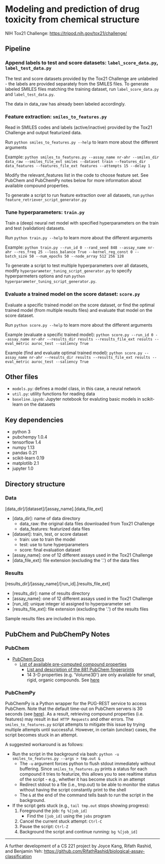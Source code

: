 # Modeling and prediction of drug toxicity from chemical structure

NIH Tox21 Challenge: https://tripod.nih.gov/tox21/challenge/

## Pipeline

### Append labels to test and score datasets: `label_score_data.py`, `label_test_data.py`

The test and score datasets provided by the Tox21 Challenge are unlabeled - the labels are provided separately from the SMILES files. To generate labeled SMILES files matching the training dataset, run `label_score_data.py` and `label_test_data.py`.

The data in data_raw has already been labeled accordingly.

### Feature extraction: `smiles_to_features.py`

Read in SMILES codes and labels (active/inactive) provided by the Tox21 Challenge and output featurized data.

Run `python smiles_to_features.py --help` to learn more about the different arguments

Example: `python smiles_to_features.py --assay_name nr-ahr --smiles_dir data_raw --smiles_file_ext smiles --dataset train --features_dir data_features --features_file_ext features --attempts 15 --delay 1`

Modify the relevant_features list in the code to choose feature set. See PubChem and PubChemPy notes below for more information about available compound properties.

To generate a script to run feature extraction over all datasets, run `python feature_retriever_script_generator.py`

### Tune hyperparameters: `train.py`

Train a (deep) neural net model with specified hyperparameters on the train and test (validation) datasets.

Run `python train.py --help` to learn more about the different arguments

Example: `python train.py --run_id 0 --rand_seed 848 --assay_name nr-ahr --res_freq 25 --loss_balance True --kernel_reg_const 0 --batch_size 50 --num_epochs 50 --node_array 512 256 128`

To generate a script to test multiple hyperparameters over all datasets, modify `hyperparameter_tuning_script_generator.py` to specify hyperparmeters options and run `python hyperparameter_tuning_script_generator.py`.

### Evaluate a trained model on the score dataset: `score.py`

Evaluate a specific trained model on the score dataset, or find the optimal trained model (from multiple results files) and evaluate that model on the score dataset.

Run `python score.py --help` to learn more about the different arguments

Example (evaluate a specific trained model): `python score.py --run_id 0 --assay_name nr-ahr --results_dir results --results_file_ext results --eval_metric auroc_test --saliency True`

Example (find and evaluate optimal trained model): `python score.py --assay_name nr-ahr --results_dir results --results_file_ext results --eval_metric auroc_test --saliency True`

## Other files

* `models.py`: defines a model class, in this case, a neural network
* `util.py`: utility functions for reading data
* `baseline.ipynb`: Jupyter notebook for evaluting basic models in scikit-learn on the datasets

## Key dependencies

* python 3
* pubchempy 1.0.4
* tensorflow 1.4
* numpy 1.13
* pandas 0.21
* scikit-learn 0.19
* matplotlib 2.1
* jupyter 1.0

## Directory structure

### Data
[data_dir]/[dataset]/[assay_name].[data_file_ext]
* [data_dir]: name of data directory
  * data_raw: the original data files downloaded from Tox21 Challenge
  * data_features: featurized data files
* [dataset]: train, test, or score dataset
  * train: use to train the model
  * test: use to tune hyperparameters
  * score: final evaluation dataset
* [assay_name]: one of 12 different assays used in the Tox21 Challenge
* [data_file_ext]: file extension (excluding the '.') of the data files

### Results
[results_dir]/[assay_name]/[run_id].[results_file_ext]
* [results_dir]: name of results directory
* [assay_name]: one of 12 different assays used in the Tox21 Challenge
* [run_id]: unique integer id assigned to hyperparameter set
* [results_file_ext]: file extension (excluding the '.') of the results files

Sample results files are included in this repo.

## PubChem and PubChemPy Notes

### PubChem
* [PubChem Docs](https://pubchemdocs.ncbi.nlm.nih.gov/)
  * [List of available pre-computed compound properties](https://pubchemdocs.ncbi.nlm.nih.gov/pug-rest$_Toc494865567)
    * [List and description of the 881 PubChem fingerprints](ftp://ftp.ncbi.nlm.nih.gov/pubchem/specifications/pubchem_fingerprints.txt)
    * 14 3-D properties (e.g. 'Volume3D') are only available for small, rigid, organic compounds. See [here](https://pubchem.ncbi.nlm.nih.gov/release3d.html)

### PubChemPy

PubChemPy is a Python wrapper for the PUG-REST service to access PubChem. Note that the default time-out on PubChem servers is 30 seconds (see [here](https://pubchemdocs.ncbi.nlm.nih.gov/programmatic-access)). As a result, retrieving compound properties (i.e. features) may result in `Bad HTTP Requests` and other errors. The `smiles_to_features.py` script attempts to mitigate this issue by trying multiple attempts until successful. However, in certain (unclear) cases, the script becomes stuck in an attempt.

A suggested workaround is as follows:
* Run the script in the background via bash: `python -u smiles_to_features.py --args > tmp.out &`
  * The `-u` argument forces python to flush stdout immediately without buffering. Since `smiles_to_features.py` prints a status for each compound it tries to featurize, this allows you to see realtime status of the script - e.g., whether it has become stuck in an attempt
  * Redirect stdout to a file (i.e., tmp.out) to be able to monitor the status without having the script constantly print to the shell
  * The `&` at the end of the command tells bash to run the script in the background.
* If the script gets stuck (e.g., `tail tmp.out` stops showing progress):
  1. Foreground the job: `fg %[job_id]`
      * Find the `[job_id]` using the `jobs` program
  2. Cancel the current stuck attempt: `Ctrl-C`
  3. Pause the script: `Ctrl-Z`
  4. Background the script and continue running: `bg %[job_id]`

______

A further development of a CS 221 project by Joyce Kang, Rifath Rashid, and Benjamin Yeh: https://github.com/RifathRashid/biological-assay-classification